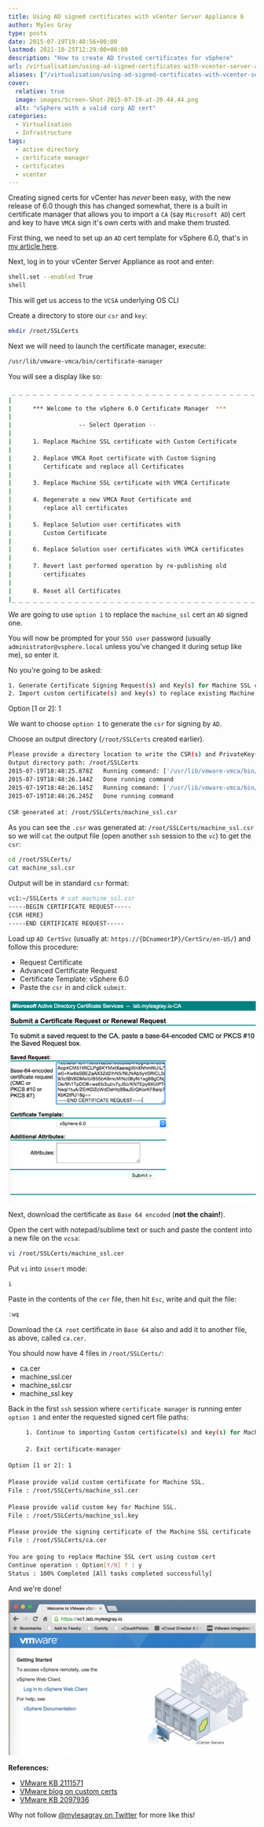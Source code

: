 ```yaml
---
title: Using AD signed certificates with vCenter Server Appliance 6
author: Myles Gray
type: posts
date: 2015-07-19T19:48:56+00:00
lastmod: 2021-10-25T12:29:00+00:00
description: "How to create AD trusted certificates for vSphere"
url: /virtualisation/using-ad-signed-certificates-with-vcenter-server-appliance-6
aliases: ["/virtualisation/using-ad-signed-certificates-with-vcenter-server-appliance-6", "/virtualisation/using-ad-signed-certificates-with-vcenter-server-appliance-6/amp", "/security/using-ad-signed-certificates-with-vcenter-server-appliance-6", "/security/using-ad-signed-certificates-with-vcenter-server-appliance-6/amp"]
cover:
  relative: true
  image: images/Screen-Shot-2015-07-19-at-20.44.44.png
  alt: "vSphere with a valid corp AD cert"
categories:
  - Virtualisation
  - Infrastructure
tags:
  - active directory
  - certificate manager
  - certificates
  - vcenter
---
```


Creating signed certs for vCenter has _never_ been easy, with the new release of 6.0 though this has changed somewhat, there is a built in certificate manager that allows you to import a `CA` (say `Microsoft AD`) cert and key to have `VMCA` sign it's own certs with and make them trusted.

First thing, we need to set up an `AD` cert template for vSphere 6.0, that's in [my article here][1].

Next, log in to your vCenter Server Appliance as root and enter:

```sh
shell.set --enabled True
shell
```

This will get us access to the `VCSA` underlying OS CLI

Create a directory to store our `csr` and `key`:

```sh
mkdir /root/SSLCerts
```

Next we will need to launch the certificate manager, execute:

```sh
/usr/lib/vmware-vmca/bin/certificate-manager
```

You will see a display like so:

```sh
 _ _ _ _ _ _ _ _ _ _ _ _ _ _ _ _ _ _ _ _ _ _ _ _ _ _ _ _ _ _ _ _ _ _ _ 
|                                                                     |
|      *** Welcome to the vSphere 6.0 Certificate Manager  ***        |
|                                                                     |
|                   -- Select Operation --                            |
|                                                                     |
|      1. Replace Machine SSL certificate with Custom Certificate     |
|                                                                     |
|      2. Replace VMCA Root certificate with Custom Signing           |
|         Certificate and replace all Certificates                    |
|                                                                     |
|      3. Replace Machine SSL certificate with VMCA Certificate       |
|                                                                     |
|      4. Regenerate a new VMCA Root Certificate and                  |
|         replace all certificates                                    |
|                                                                     |
|      5. Replace Solution user certificates with                     |
|         Custom Certificate                                          |
|                                                                     |
|      6. Replace Solution user certificates with VMCA certificates   |
|                                                                     |
|      7. Revert last performed operation by re-publishing old        |
|         certificates                                                |
|                                                                     |
|      8. Reset all Certificates                                      |
|_ _ _ _ _ _ _ _ _ _ _ _ _ _ _ _ _ _ _ _ _ _ _ _ _ _ _ _ _ _ _ _ _ _ _|
```

We are going to use `option 1` to replace the `machine_ssl` cert an `AD` signed one.

You will now be prompted for your `SSO user` password (usually `administrator@vsphere.local` unless you've changed it during setup like me), so enter it.

No you're going to be asked:

```sh
1. Generate Certificate Signing Request(s) and Key(s) for Machine SSL certificate
2. Import custom certificate(s) and key(s) to replace existing Machine SSL certificate
```

Option [1 or 2]: 1

We want to choose `option 1` to generate the `csr` for signing by `AD`.

Choose an output directory (`/root/SSLCerts` created earlier).

```sh
Please provide a directory location to write the CSR(s) and PrivateKey(s) to: 
Output directory path: /root/SSLCerts
2015-07-19T18:48:25.878Z   Running command: ['/usr/lib/vmware-vmca/bin/certool', '--genkey', '--privkey', '/root/SSLCerts/machine_ssl.key', '--pubkey', '/tmp/pubkey.pub']
2015-07-19T18:48:26.144Z   Done running command
2015-07-19T18:48:26.145Z   Running command: ['/usr/lib/vmware-vmca/bin/certool', '--gencsrfromcert', '--privkey', '/root/SSLCerts/machine_ssl.key', '--cert', '/tmp/vecs_crt.crt', '--csrfile', '/root/SSLCerts/machine_ssl.csr']
2015-07-19T18:48:26.245Z   Done running command

CSR generated at: /root/SSLCerts/machine_ssl.csr
```

As you can see the `.csr` was generated at: `/root/SSLCerts/machine_ssl.csr` so we will `cat` the output file (open another `ssh` session to the `vc`) to get the `csr`:

```sh
cd /root/SSLCerts/
cat machine_ssl.csr
```

Output will be in standard `csr` format:

```sh
vc1:~/SSLCerts # cat machine_ssl.csr 
-----BEGIN CERTIFICATE REQUEST-----
{CSR HERE}
-----END CERTIFICATE REQUEST-----
```

Load up `AD CertSvc` (usually at: `https://{DCnameorIP}/CertSrv/en-US/`) and follow this procedure:

* Request Certificate
* Advanced Certificate Request
* Certificate Template: vSphere 6.0
* Paste the `csr` in and click `submit`.

![CSR Request][2]

Next, download the certificate as `Base 64 encoded` (**not the chain!**).

Open the cert with notepad/sublime text or such and paste the content into a new file on the `vcsa`:

```sh
vi /root/SSLCerts/machine_ssl.cer
```

Put `vi` into `insert` mode:

```sh
i
```

Paste in the contents of the `cer` file, then hit `Esc`, write and quit the file:

```sh
:wq
```

Download the `CA root` certificate in `Base 64` also and add it to another file, as above, called `ca.cer`.

You should now have 4 files in `/root/SSLCerts/`:

* ca.cer
* machine_ssl.cer
* machine_ssl.csr
* machine_ssl.key

Back in the first `ssh` session where `certificate manager` is running enter `option 1` and enter the requested signed cert file paths:

```sh
     1. Continue to importing Custom certificate(s) and key(s) for Machine SSL certificate

     2. Exit certificate-manager 

Option [1 or 2]: 1

Please provide valid custom certificate for Machine SSL.
File : /root/SSLCerts/machine_ssl.cer

Please provide valid custom key for Machine SSL.
File : /root/SSLCerts/machine_ssl.key

Please provide the signing certificate of the Machine SSL certificate
File : /root/SSLCerts/ca.cer

You are going to replace Machine SSL cert using custom cert
Continue operation : Option[Y/N] ? : y
Status : 100% Completed [All tasks completed successfully] 
```

And we're done!

![Valid cert on vCenter 6.0 Web Client][3]

**References:**

* [VMware KB 2111571][4]
* [VMware blog on custom certs][5]
* [VMware KB 2097936][6]

Why not follow [@mylesagray on Twitter][7] for more like this!

 [1]: /security/creating-a-vsphere-6-certificate-template-in-active-directory/
 [2]: images/Screen-Shot-2015-07-19-at-19.52.47.png
 [3]: images/Screen-Shot-2015-07-19-at-20.44.44.png
 [4]: http://kb.vmware.com/selfservice/microsites/search.do?language=en_US&cmd=displayKC&externalId=2111571
 [5]: http://blogs.vmware.com/vsphere/2015/07/custom-certificate-on-the-outside-vmware-ca-vmca-on-the-inside-replacing-vcenter-6-0s-ssl-certificate.html
 [6]: http://kb.vmware.com/selfservice/search.do?cmd=displayKC&docType=kc&docTypeID=DT_KB_1_1&externalId=2097936
 [7]: https://twitter.com/mylesagray
